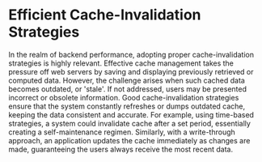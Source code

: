 # Efficient Cache-Invalidation Strategies

In the realm of backend performance, adopting proper cache-invalidation strategies is highly relevant. Effective cache management takes the pressure off web servers by saving and displaying previously retrieved or computed data. However, the challenge arises when such cached data becomes outdated, or 'stale'. If not addressed, users may be presented incorrect or obsolete information. Good cache-invalidation strategies ensure that the system constantly refreshes or dumps outdated cache, keeping the data consistent and accurate. For example, using time-based strategies, a system could invalidate cache after a set period, essentially creating a self-maintenance regimen. Similarly, with a write-through approach, an application updates the cache immediately as changes are made, guaranteeing the users always receive the most recent data.